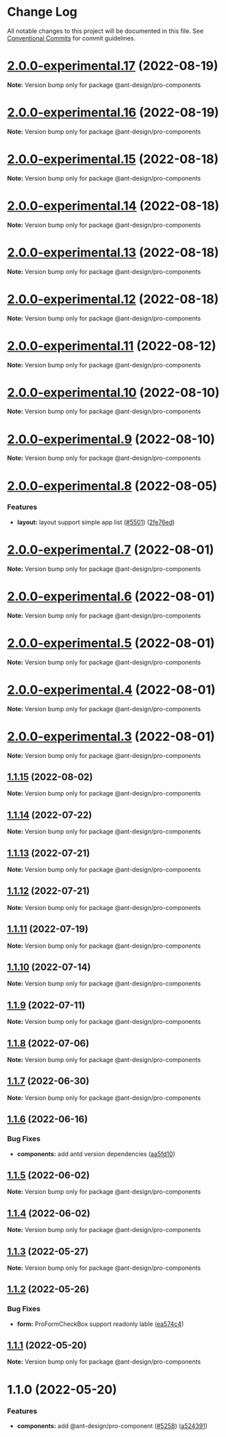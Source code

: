 # Change Log

All notable changes to this project will be documented in this file. See [Conventional Commits](https://conventionalcommits.org) for commit guidelines.

# [2.0.0-experimental.17](https://github.com/ant-design/pro-components/compare/@ant-design/pro-components@2.0.0-experimental.16...@ant-design/pro-components@2.0.0-experimental.17) (2022-08-19)

**Note:** Version bump only for package @ant-design/pro-components

# [2.0.0-experimental.16](https://github.com/ant-design/pro-components/compare/@ant-design/pro-components@2.0.0-experimental.15...@ant-design/pro-components@2.0.0-experimental.16) (2022-08-19)

**Note:** Version bump only for package @ant-design/pro-components

# [2.0.0-experimental.15](https://github.com/ant-design/pro-components/compare/@ant-design/pro-components@2.0.0-experimental.14...@ant-design/pro-components@2.0.0-experimental.15) (2022-08-18)

**Note:** Version bump only for package @ant-design/pro-components

# [2.0.0-experimental.14](https://github.com/ant-design/pro-components/compare/@ant-design/pro-components@2.0.0-experimental.13...@ant-design/pro-components@2.0.0-experimental.14) (2022-08-18)

**Note:** Version bump only for package @ant-design/pro-components

# [2.0.0-experimental.13](https://github.com/ant-design/pro-components/compare/@ant-design/pro-components@2.0.0-experimental.12...@ant-design/pro-components@2.0.0-experimental.13) (2022-08-18)

**Note:** Version bump only for package @ant-design/pro-components

# [2.0.0-experimental.12](https://github.com/ant-design/pro-components/compare/@ant-design/pro-components@2.0.0-experimental.11...@ant-design/pro-components@2.0.0-experimental.12) (2022-08-18)

**Note:** Version bump only for package @ant-design/pro-components

# [2.0.0-experimental.11](https://github.com/ant-design/pro-components/compare/@ant-design/pro-components@2.0.0-experimental.10...@ant-design/pro-components@2.0.0-experimental.11) (2022-08-12)

**Note:** Version bump only for package @ant-design/pro-components

# [2.0.0-experimental.10](https://github.com/ant-design/pro-components/compare/@ant-design/pro-components@2.0.0-experimental.9...@ant-design/pro-components@2.0.0-experimental.10) (2022-08-10)

**Note:** Version bump only for package @ant-design/pro-components

# [2.0.0-experimental.9](https://github.com/ant-design/pro-components/compare/@ant-design/pro-components@2.0.0-experimental.8...@ant-design/pro-components@2.0.0-experimental.9) (2022-08-10)

**Note:** Version bump only for package @ant-design/pro-components

# [2.0.0-experimental.8](https://github.com/ant-design/pro-components/compare/@ant-design/pro-components@1.1.15...@ant-design/pro-components@2.0.0-experimental.8) (2022-08-05)

### Features

- **layout:** layout support simple app list ([#5501](https://github.com/ant-design/pro-components/issues/5501)) ([2fe76ed](https://github.com/ant-design/pro-components/commit/2fe76edea9acd07d1f167762ebd52f6fe7a163a2))

# [2.0.0-experimental.7](https://github.com/ant-design/pro-components/compare/@ant-design/pro-components@2.0.0-experimental.6...@ant-design/pro-components@2.0.0-experimental.7) (2022-08-01)

**Note:** Version bump only for package @ant-design/pro-components

# [2.0.0-experimental.6](https://github.com/ant-design/pro-components/compare/@ant-design/pro-components@2.0.0-experimental.5...@ant-design/pro-components@2.0.0-experimental.6) (2022-08-01)

**Note:** Version bump only for package @ant-design/pro-components

# [2.0.0-experimental.5](https://github.com/ant-design/pro-components/compare/@ant-design/pro-components@2.0.0-experimental.4...@ant-design/pro-components@2.0.0-experimental.5) (2022-08-01)

**Note:** Version bump only for package @ant-design/pro-components

# [2.0.0-experimental.4](https://github.com/ant-design/pro-components/compare/@ant-design/pro-components@2.0.0-experimental.3...@ant-design/pro-components@2.0.0-experimental.4) (2022-08-01)

**Note:** Version bump only for package @ant-design/pro-components

# [2.0.0-experimental.3](https://github.com/ant-design/pro-components/compare/@ant-design/pro-components@2.0.0-experimental.2...@ant-design/pro-components@2.0.0-experimental.3) (2022-08-01)

**Note:** Version bump only for package @ant-design/pro-components

## [1.1.15](https://github.com/ant-design/pro-components/compare/@ant-design/pro-components@1.1.14...@ant-design/pro-components@1.1.15) (2022-08-02)

**Note:** Version bump only for package @ant-design/pro-components

## [1.1.14](https://github.com/ant-design/pro-components/compare/@ant-design/pro-components@1.1.13...@ant-design/pro-components@1.1.14) (2022-07-22)

**Note:** Version bump only for package @ant-design/pro-components

## [1.1.13](https://github.com/ant-design/pro-components/compare/@ant-design/pro-components@1.1.12...@ant-design/pro-components@1.1.13) (2022-07-21)

**Note:** Version bump only for package @ant-design/pro-components

## [1.1.12](https://github.com/ant-design/pro-components/compare/@ant-design/pro-components@1.1.11...@ant-design/pro-components@1.1.12) (2022-07-21)

**Note:** Version bump only for package @ant-design/pro-components

## [1.1.11](https://github.com/ant-design/pro-components/compare/@ant-design/pro-components@1.1.10...@ant-design/pro-components@1.1.11) (2022-07-19)

**Note:** Version bump only for package @ant-design/pro-components

## [1.1.10](https://github.com/ant-design/pro-components/compare/@ant-design/pro-components@1.1.9...@ant-design/pro-components@1.1.10) (2022-07-14)

**Note:** Version bump only for package @ant-design/pro-components

## [1.1.9](https://github.com/ant-design/pro-components/compare/@ant-design/pro-components@1.1.8...@ant-design/pro-components@1.1.9) (2022-07-11)

**Note:** Version bump only for package @ant-design/pro-components

## [1.1.8](https://github.com/ant-design/pro-components/compare/@ant-design/pro-components@1.1.7...@ant-design/pro-components@1.1.8) (2022-07-06)

**Note:** Version bump only for package @ant-design/pro-components

## [1.1.7](https://github.com/ant-design/pro-components/compare/@ant-design/pro-components@1.1.6...@ant-design/pro-components@1.1.7) (2022-06-30)

**Note:** Version bump only for package @ant-design/pro-components

## [1.1.6](https://github.com/ant-design/pro-components/compare/@ant-design/pro-components@1.1.5...@ant-design/pro-components@1.1.6) (2022-06-16)

### Bug Fixes

- **components:** add antd version dependencies ([aa5fd10](https://github.com/ant-design/pro-components/commit/aa5fd107e9d18a7493af1c88f8d4fac955a815db))

## [1.1.5](https://github.com/ant-design/pro-components/compare/@ant-design/pro-components@1.1.4...@ant-design/pro-components@1.1.5) (2022-06-02)

**Note:** Version bump only for package @ant-design/pro-components

## [1.1.4](https://github.com/ant-design/pro-components/compare/@ant-design/pro-components@1.1.3...@ant-design/pro-components@1.1.4) (2022-06-02)

**Note:** Version bump only for package @ant-design/pro-components

## [1.1.3](https://github.com/ant-design/pro-components/compare/@ant-design/pro-components@1.1.2...@ant-design/pro-components@1.1.3) (2022-05-27)

**Note:** Version bump only for package @ant-design/pro-components

## [1.1.2](https://github.com/ant-design/pro-components/compare/@ant-design/pro-components@1.1.1...@ant-design/pro-components@1.1.2) (2022-05-26)

### Bug Fixes

- **form:** ProFormCheckBox support readonly lable ([ea574c4](https://github.com/ant-design/pro-components/commit/ea574c4d0206f70956a0a2009ba28722716a2ae3))

## [1.1.1](https://github.com/ant-design/pro-components/compare/@ant-design/pro-components@1.1.0...@ant-design/pro-components@1.1.1) (2022-05-20)

**Note:** Version bump only for package @ant-design/pro-components

# 1.1.0 (2022-05-20)

### Features

- **components:** add @ant-design/pro-component ([#5258](https://github.com/ant-design/pro-components/issues/5258)) ([a524391](https://github.com/ant-design/pro-components/commit/a524391aca28b09265097bcbf555fd1261e1e757))
